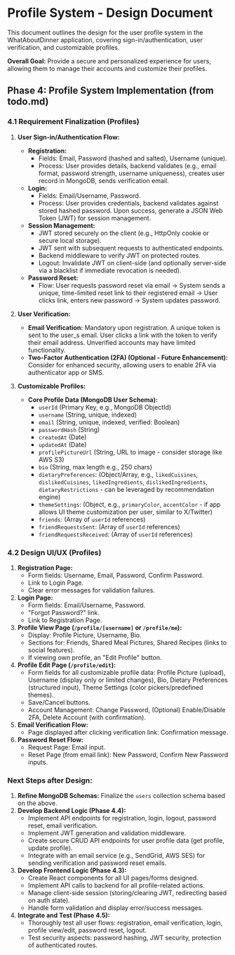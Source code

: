 # Profile System - Design Document

This document outlines the design for the user profile system in the WhatAboutDinner application, covering sign-in/authentication, user verification, and customizable profiles.

**Overall Goal:** Provide a secure and personalized experience for users, allowing them to manage their accounts and customize their profiles.

## Phase 4: Profile System Implementation (from todo.md)

### 4.1 Requirement Finalization (Profiles)

1.  **User Sign-in/Authentication Flow:**
    *   **Registration:**
        *   Fields: Email, Password (hashed and salted), Username (unique).
        *   Process: User provides details, backend validates (e.g., email format, password strength, username uniqueness), creates user record in MongoDB, sends verification email.
    *   **Login:**
        *   Fields: Email/Username, Password.
        *   Process: User provides credentials, backend validates against stored hashed password. Upon success, generate a JSON Web Token (JWT) for session management.
    *   **Session Management:**
        *   JWT stored securely on the client (e.g., HttpOnly cookie or secure local storage).
        *   JWT sent with subsequent requests to authenticated endpoints.
        *   Backend middleware to verify JWT on protected routes.
        *   Logout: Invalidate JWT on client-side (and optionally server-side via a blacklist if immediate revocation is needed).
    *   **Password Reset:**
        *   Flow: User requests password reset via email -> System sends a unique, time-limited reset link to their registered email -> User clicks link, enters new password -> System updates password.

2.  **User Verification:**
    *   **Email Verification:** Mandatory upon registration. A unique token is sent to the user_s email. User clicks a link with the token to verify their email address. Unverified accounts may have limited functionality.
    *   **Two-Factor Authentication (2FA) (Optional - Future Enhancement):** Consider for enhanced security, allowing users to enable 2FA via authenticator app or SMS.

3.  **Customizable Profiles:**
    *   **Core Profile Data (MongoDB User Schema):**
        *   `userId` (Primary Key, e.g., MongoDB ObjectId)
        *   `username` (String, unique, indexed)
        *   `email` (String, unique, indexed, verified: Boolean)
        *   `passwordHash` (String)
        *   `createdAt` (Date)
        *   `updatedAt` (Date)
        *   `profilePictureUrl` (String, URL to image - consider storage like AWS S3)
        *   `bio` (String, max length e.g., 250 chars)
        *   `dietaryPreferences`: (Object/Array, e.g., `likedCuisines`, `dislikedCuisines`, `likedIngredients`, `dislikedIngredients`, `dietaryRestrictions` - can be leveraged by recommendation engine)
        *   `themeSettings`: (Object, e.g., `primaryColor`, `accentColor` - if app allows UI theme customization per user, similar to X/Twitter)
        *   `friends`: (Array of `userId` references)
        *   `friendRequestsSent`: (Array of `userId` references)
        *   `friendRequestsReceived`: (Array of `userId` references)

### 4.2 Design UI/UX (Profiles)

1.  **Registration Page:**
    *   Form fields: Username, Email, Password, Confirm Password.
    *   Link to Login Page.
    *   Clear error messages for validation failures.
2.  **Login Page:**
    *   Form fields: Email/Username, Password.
    *   "Forgot Password?" link.
    *   Link to Registration Page.
3.  **Profile View Page (`/profile/[username]` or `/profile/me`):**
    *   Display: Profile Picture, Username, Bio.
    *   Sections for: Friends, Shared Meal Pictures, Shared Recipes (links to social features).
    *   If viewing own profile, an "Edit Profile" button.
4.  **Profile Edit Page (`/profile/edit`):**
    *   Form fields for all customizable profile data: Profile Picture (upload), Username (display only or limited changes), Bio, Dietary Preferences (structured input), Theme Settings (color pickers/predefined themes).
    *   Save/Cancel buttons.
    *   Account Management: Change Password, (Optional) Enable/Disable 2FA, Delete Account (with confirmation).
5.  **Email Verification Flow:**
    *   Page displayed after clicking verification link: Confirmation message.
6.  **Password Reset Flow:**
    *   Request Page: Email input.
    *   Reset Page (from email link): New Password, Confirm New Password inputs.

### Next Steps after Design:

1.  **Refine MongoDB Schemas:** Finalize the `users` collection schema based on the above.
2.  **Develop Backend Logic (Phase 4.4):**
    *   Implement API endpoints for registration, login, logout, password reset, email verification.
    *   Implement JWT generation and validation middleware.
    *   Create secure CRUD API endpoints for user profile data (get profile, update profile).
    *   Integrate with an email service (e.g., SendGrid, AWS SES) for sending verification and password reset emails.
3.  **Develop Frontend Logic (Phase 4.3):**
    *   Create React components for all UI pages/forms designed.
    *   Implement API calls to backend for all profile-related actions.
    *   Manage client-side session (storing/clearing JWT, redirecting based on auth state).
    *   Handle form validation and display error/success messages.
4.  **Integrate and Test (Phase 4.5):**
    *   Thoroughly test all user flows: registration, email verification, login, profile view/edit, password reset, logout.
    *   Test security aspects: password hashing, JWT security, protection of authenticated routes.

